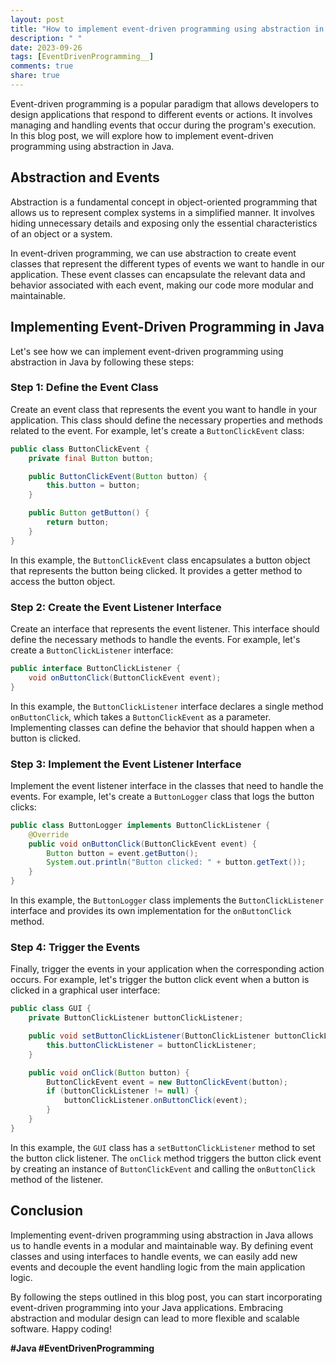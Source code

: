 ```yaml
---
layout: post
title: "How to implement event-driven programming using abstraction in Java"
description: " "
date: 2023-09-26
tags: [EventDrivenProgramming__]
comments: true
share: true
---
```


Event-driven programming is a popular paradigm that allows developers to design applications that respond to different events or actions. It involves managing and handling events that occur during the program's execution. In this blog post, we will explore how to implement event-driven programming using abstraction in Java.

## Abstraction and Events

Abstraction is a fundamental concept in object-oriented programming that allows us to represent complex systems in a simplified manner. It involves hiding unnecessary details and exposing only the essential characteristics of an object or a system. 

In event-driven programming, we can use abstraction to create event classes that represent the different types of events we want to handle in our application. These event classes can encapsulate the relevant data and behavior associated with each event, making our code more modular and maintainable.

## Implementing Event-Driven Programming in Java

Let's see how we can implement event-driven programming using abstraction in Java by following these steps:

### Step 1: Define the Event Class

Create an event class that represents the event you want to handle in your application. This class should define the necessary properties and methods related to the event. For example, let's create a `ButtonClickEvent` class:

```java
public class ButtonClickEvent {
    private final Button button;

    public ButtonClickEvent(Button button) {
        this.button = button;
    }

    public Button getButton() {
        return button;
    }
}
```

In this example, the `ButtonClickEvent` class encapsulates a button object that represents the button being clicked. It provides a getter method to access the button object.

### Step 2: Create the Event Listener Interface

Create an interface that represents the event listener. This interface should define the necessary methods to handle the events. For example, let's create a `ButtonClickListener` interface:

```java
public interface ButtonClickListener {
    void onButtonClick(ButtonClickEvent event);
}
```

In this example, the `ButtonClickListener` interface declares a single method `onButtonClick`, which takes a `ButtonClickEvent` as a parameter. Implementing classes can define the behavior that should happen when a button is clicked.

### Step 3: Implement the Event Listener Interface

Implement the event listener interface in the classes that need to handle the events. For example, let's create a `ButtonLogger` class that logs the button clicks:

```java
public class ButtonLogger implements ButtonClickListener {
    @Override
    public void onButtonClick(ButtonClickEvent event) {
        Button button = event.getButton();
        System.out.println("Button clicked: " + button.getText());
    }
}
```

In this example, the `ButtonLogger` class implements the `ButtonClickListener` interface and provides its own implementation for the `onButtonClick` method.

### Step 4: Trigger the Events

Finally, trigger the events in your application when the corresponding action occurs. For example, let's trigger the button click event when a button is clicked in a graphical user interface:

```java
public class GUI {
    private ButtonClickListener buttonClickListener;

    public void setButtonClickListener(ButtonClickListener buttonClickListener) {
        this.buttonClickListener = buttonClickListener;
    }

    public void onClick(Button button) {
        ButtonClickEvent event = new ButtonClickEvent(button);
        if (buttonClickListener != null) {
            buttonClickListener.onButtonClick(event);
        }
    }
}
```

In this example, the `GUI` class has a `setButtonClickListener` method to set the button click listener. The `onClick` method triggers the button click event by creating an instance of `ButtonClickEvent` and calling the `onButtonClick` method of the listener.

## Conclusion

Implementing event-driven programming using abstraction in Java allows us to handle events in a modular and maintainable way. By defining event classes and using interfaces to handle events, we can easily add new events and decouple the event handling logic from the main application logic.

By following the steps outlined in this blog post, you can start incorporating event-driven programming into your Java applications. Embracing abstraction and modular design can lead to more flexible and scalable software. Happy coding!

__#Java #EventDrivenProgramming__